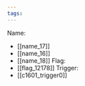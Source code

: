 ```yaml
---
tags:
---
```

Name:
- [[name_17]]
- [[name_16]]
- [[name_18]]
Flag:
- [[flag_12178]]
Trigger:
- [[c1601_trigger0]]
